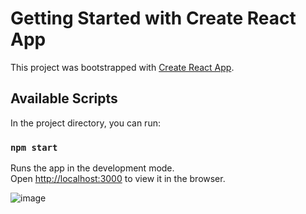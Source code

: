 # Getting Started with Create React App

This project was bootstrapped with [Create React App](https://github.com/facebook/create-react-app).

## Available Scripts

In the project directory, you can run:

### `npm start`

Runs the app in the development mode.\
Open [http://localhost:3000](http://localhost:3000) to view it in the browser.

![image](https://github.com/Eldio-Neto/sistema_finan-as/assets/97411284/bec9d866-4046-436a-ae43-5ac313d40b95)
